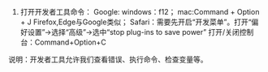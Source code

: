 1. 打开开发者工具命令：
   Google: windows：f12；
           mac:Command + Option + J
   Firefox,Edge与Google类似；
   Safari：需要先开启“开发菜单”。打开“偏好设置”->选择“高级”->选中“stop plug-ins to save power”
           打开/关闭控制台：Command+Option+C

说明：开发者工具允许我们查看错误、执行命令、检查变量等。
        

